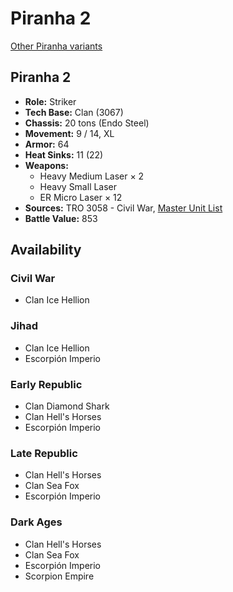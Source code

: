 # Piranha 2

[Other Piranha variants](../piranha.md)

## Piranha 2
- **Role:** Striker
- **Tech Base:** Clan (3067)
- **Chassis:** 20 tons (Endo Steel)
- **Movement:** 9 / 14, XL
- **Armor:** 64
- **Heat Sinks:** 11 (22)
- **Weapons:**
  - Heavy Medium Laser × 2
  - Heavy Small Laser
  - ER Micro Laser × 12
- **Sources:** TRO 3058 - Civil War, [Master Unit List](http://masterunitlist.info/Unit/Details/2536/piranha-2)
- **Battle Value:** 853

## Availability

### Civil War
- Clan Ice Hellion

### Jihad
- Clan Ice Hellion
- Escorpión Imperio

### Early Republic
- Clan Diamond Shark
- Clan Hell's Horses
- Escorpión Imperio

### Late Republic
- Clan Hell's Horses
- Clan Sea Fox
- Escorpión Imperio

### Dark Ages
- Clan Hell's Horses
- Clan Sea Fox
- Escorpión Imperio
- Scorpion Empire

